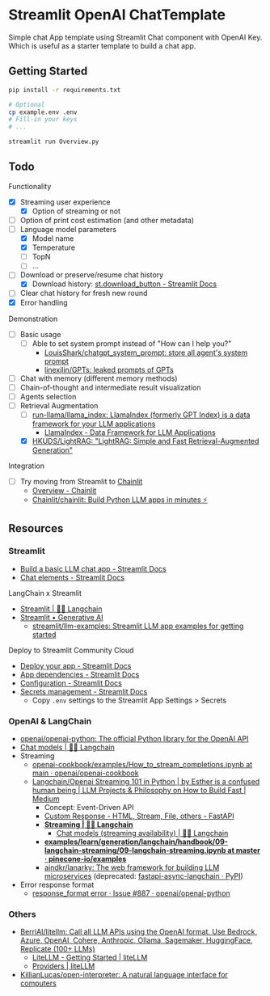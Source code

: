 # Streamlit OpenAI ChatTemplate

Simple chat App template using Streamlit Chat component with OpenAI Key. Which is useful as a starter template to build a chat app.

## Getting Started

```bash
pip install -r requirements.txt
```

```bash
# Optional
cp example.env .env
# Fill-in your keys
# ...
```

```bash
streamlit run Overview.py
```

## Todo

Functionality

- [X] Streaming user experience
  - [X] Option of streaming or not
- [ ] Option of print cost estimation (and other metadata)
- [ ] Language model parameters
  - [X] Model name
  - [X] Temperature
  - [ ] TopN
  - [ ] ...
- [ ] Download or preserve/resume chat history
  - [X] Download history: [st.download_button - Streamlit Docs](https://docs.streamlit.io/library/api-reference/widgets/st.download_button)
- [ ] Clear chat history for fresh new round
- [X] Error handling

Demonstration

- [ ] Basic usage
  - [ ] Able to set system prompt instead of "How can I help you?"
    - [LouisShark/chatgpt_system_prompt: store all agent's system prompt](https://github.com/LouisShark/chatgpt_system_prompt)
    - [linexjlin/GPTs: leaked prompts of GPTs](https://github.com/linexjlin/GPTs)
- [ ] Chat with memory (different memory methods)
- [ ] Chain-of-thought and intermediate result visualization
- [ ] Agents selection
- [ ] Retrieval Augmentation
  - [ ] [run-llama/llama_index: LlamaIndex (formerly GPT Index) is a data framework for your LLM applications](https://github.com/run-llama/llama_index)
    - [LlamaIndex - Data Framework for LLM Applications](https://www.llamaindex.ai/)
  - [X] [HKUDS/LightRAG: "LightRAG: Simple and Fast Retrieval-Augmented Generation"](https://github.com/HKUDS/LightRAG)

Integration

- [ ] Try moving from Streamlit to [Chainlit](https://chainlit.io/)
  - [Overview - Chainlit](https://docs.chainlit.io/get-started/overview)
  - [Chainlit/chainlit: Build Python LLM apps in minutes ⚡️](https://github.com/Chainlit/chainlit)

## Resources

### Streamlit

- [Build a basic LLM chat app - Streamlit Docs](https://docs.streamlit.io/knowledge-base/tutorials/build-conversational-apps)
- [Chat elements - Streamlit Docs](https://docs.streamlit.io/library/api-reference/chat)

LangChain x Streamlit

- [Streamlit | 🦜️🔗 Langchain](https://python.langchain.com/docs/integrations/callbacks/streamlit)
- [Streamlit • Generative AI](https://streamlit.io/generative-ai)
  - [streamlit/llm-examples: Streamlit LLM app examples for getting started](https://github.com/streamlit/llm-examples/)

Deploy to Streamlit Community Cloud

- [Deploy your app - Streamlit Docs](https://docs.streamlit.io/streamlit-community-cloud/deploy-your-app)
- [App dependencies - Streamlit Docs](https://docs.streamlit.io/streamlit-community-cloud/deploy-your-app/app-dependencies)
- [Configuration - Streamlit Docs](https://docs.streamlit.io/library/advanced-features/configuration)
- [Secrets management - Streamlit Docs](https://docs.streamlit.io/streamlit-community-cloud/deploy-your-app/secrets-management)
  - Copy `.env` settings to the Streamlit App Settings > Secrets

### OpenAI & LangChain

- [openai/openai-python: The official Python library for the OpenAI API](https://github.com/openai/openai-python)
- [Chat models | 🦜️🔗 Langchain](https://python.langchain.com/docs/modules/model_io/chat/)
- Streaming
  - [openai-cookbook/examples/How_to_stream_completions.ipynb at main · openai/openai-cookbook](https://github.com/openai/openai-cookbook/blob/main/examples/How_to_stream_completions.ipynb)
  - [Langchain/Openai Streaming 101 in Python | by Esther is a confused human being | LLM Projects & Philosophy on How to Build Fast | Medium](https://medium.com/llm-projects/langchain-openai-streaming-101-in-python-edd60e84c9ca)
    - Concept: Event-Driven API
    - [Custom Response - HTML, Stream, File, others - FastAPI](https://fastapi.tiangolo.com/advanced/custom-response/#streamingresponse)
    - [**Streaming | 🦜️🔗 Langchain**](https://python.langchain.com/docs/modules/model_io/chat/streaming)
      - [Chat models (streaming availability) | 🦜️🔗 Langchain](https://python.langchain.com/docs/integrations/chat/)
    - [**examples/learn/generation/langchain/handbook/09-langchain-streaming/09-langchain-streaming.ipynb at master · pinecone-io/examples**](https://github.com/pinecone-io/examples/blob/master/learn/generation/langchain/handbook/09-langchain-streaming/09-langchain-streaming.ipynb)
    - [ajndkr/lanarky: The web framework for building LLM microservices](https://github.com/ajndkr/lanarky) (deprecated: [fastapi-async-langchain · PyPI](https://pypi.org/project/fastapi-async-langchain/))
- Error response format
  - [response_format error · Issue #887 · openai/openai-python](https://github.com/openai/openai-python/issues/887)

### Others

- [BerriAI/litellm: Call all LLM APIs using the OpenAI format. Use Bedrock, Azure, OpenAI, Cohere, Anthropic, Ollama, Sagemaker, HuggingFace, Replicate (100+ LLMs)](https://github.com/BerriAI/litellm)
  - [LiteLLM - Getting Started | liteLLM](https://docs.litellm.ai/docs/)
  - [Providers | liteLLM](https://docs.litellm.ai/docs/providers/)
- [KillianLucas/open-interpreter: A natural language interface for computers](https://github.com/KillianLucas/open-interpreter?tab=readme-ov-file )
